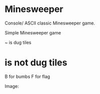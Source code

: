 # Minesweeper
Console/ ASCII classic Minesweeper game.

Simple Minesweeper game

 ~ is dug tiles
 # is not dug tiles
 B for bumbs
 F for flag 

Image:

[img]: http://i.imgur.com/VGs30GL.png? "Da game"
